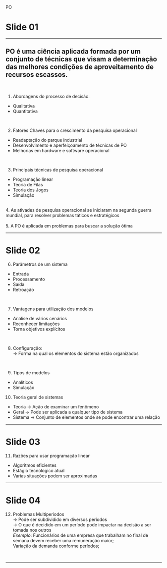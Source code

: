 PO

# Slide 01
<hr>

## PO é uma ciência aplicada formada por um conjunto de técnicas que visam a determinação das melhores condições de aproveitamento de recursos escassos.
<br>


1. Abordagens do processo de decisão:
- Qualitativa
- Quantitativa

<br>



2. Fatores Chaves para o crescimento da pesquisa operacional
- Readaptação do parque industrial
- Desenvolvimento e aperfeiçoamento de técnicas de PO
- Melhorias em hardware e software operacional
<br>

3. Principais técnicas de pesquisa operacional
- Programação linear
- Teoria de Filas
- Teoria dos Jogos
- Simulação
<br>
4. As ativades de pesquisa operacional se iniciaram na segunda guerra mundial, para resolver problemas táticos e estratégicos
<br>
<br>
5. A PO é aplicada em problemas para buscar a solução ótima
<br>

<hr>

# Slide 02

6. Parâmetros de um sistema
- Entrada
- Processamento
- Saída
- Retroação
<br>

7. Vantagens para utilização dos modelos
- Análise de vários cenários
- Reconhecer limitações
- Torna objetivos explícitos
<br>

8. Configuração:<br>
  &rarr; Forma na qual os elementos do sistema estão organizados
<br>
  
9. Tipos de modelos
- Analíticos
- Simulação

10. Teoria geral de sistemas
- Teoria &rarr; Ação de examinar um fenômeno
- Geral &rarr; Pode ser aplicada a qualquer tipo de sistema 
- Sistema &rarr; Conjunto de elementos onde se pode encontrar uma relação

<hr>

# Slide 03

11. Razões para usar programação linear
- Algoritmos eficientes
- Estágio tecnologico atual
- Varias situações podem ser aproximadas

<hr>

# Slide 04

12. Problemas Multiperiodos<br>
  &rarr; Pode ser subdividido em diversos períodos<br>
  &rarr; O que é decidido em um período pode impactar na decisão a ser tomada nos outros<br>
  _*Exemplo*_: Funcionários de uma empresa que trabalham no final de semana devem receber uma remuneração maior;<br>
               Variação da demanda conforme períodos;
  
  
  
<br>
<hr>

